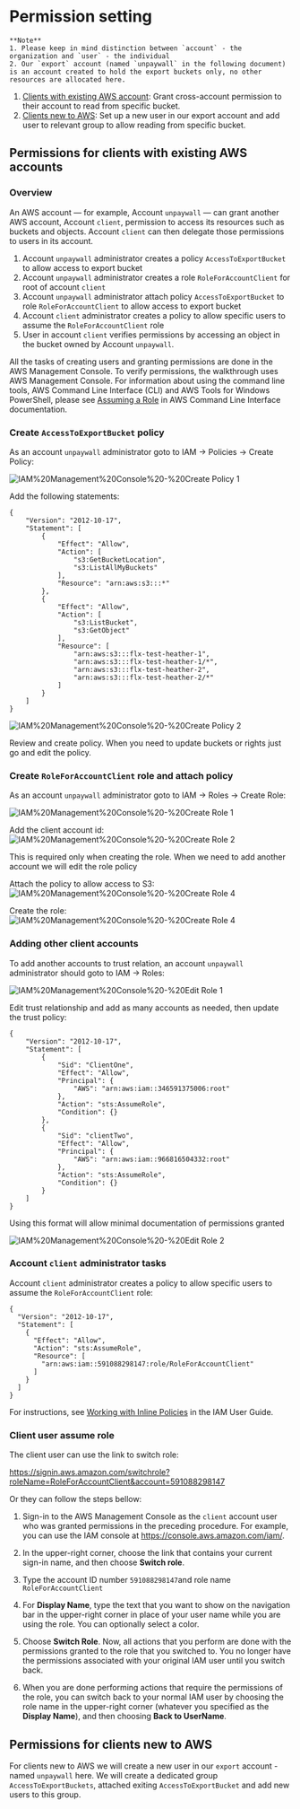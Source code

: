 # Permission setting

    **Note**
    1. Please keep in mind distinction between `account` - the organization and `user` - the individual
    2. Our `export` account (named `unpaywall` in the following document) is an account created to hold the export buckets only, no other resources are allocated here.

1. [Clients with existing AWS account](#permissions-for-clients-with-existing-aws-accounts): Grant cross-account permission to their account to read from specific bucket.
2. [Clients new to AWS](#permissions-for-clients-new-to-aws):  Set up a new user in our export account and add user to relevant group to allow reading from specific bucket.


## Permissions for clients with existing AWS accounts

### Overview

An AWS account — for example, Account `unpaywall` — can grant another AWS account, Account `client`, permission to access its resources such as buckets and objects. Account `client` can then delegate those permissions to users in its account.

1. Account `unpaywall` administrator creates a policy `AccessToExportBucket` to allow access to export bucket
2. Account `unpaywall` administrator creates a role `RoleForAccountClient` for root of account `client`
3. Account `unpaywall` administrator attach policy `AccessToExportBucket` to role `RoleForAccountClient` to allow access to export bucket
4. Account `client` administrator creates a policy to allow specific users to assume the `RoleForAccountClient` role
5. User in account `client` verifies permissions by accessing an object in the bucket owned by Account `unpaywall`.

All the tasks of creating users and granting permissions are done in the AWS Management Console. To verify permissions, the walkthrough uses AWS Management Console. For information about using the command line tools, AWS Command Line Interface (CLI) and AWS Tools for Windows PowerShell, please see [Assuming a Role](https://docs.aws.amazon.com/cli/latest/userguide/cli-roles.html) in AWS Command Line Interface documentation.


### Create `AccessToExportBucket` policy

 As an account `unpaywall` administrator goto to IAM -> Policies -> Create Policy:

![IAM%20Management%20Console%20-%20Create Policy 1](https://github.com/Impactstory/unpaywall-export/blob/master/imgs/IAM%20Management%20Console%20-%20Create%20Policy%201.png)

Add the following statements:

```
{
    "Version": "2012-10-17",
    "Statement": [
        {
            "Effect": "Allow",
            "Action": [
                "s3:GetBucketLocation",
                "s3:ListAllMyBuckets"
            ],
            "Resource": "arn:aws:s3:::*"
        },
        {
            "Effect": "Allow",
            "Action": [
                "s3:ListBucket",
                "s3:GetObject"
            ],
            "Resource": [
                "arn:aws:s3:::flx-test-heather-1",
                "arn:aws:s3:::flx-test-heather-1/*",
                "arn:aws:s3:::flx-test-heather-2",
                "arn:aws:s3:::flx-test-heather-2/*"
            ]
        }
    ]
}
```

![IAM%20Management%20Console%20-%20Create Policy 2](https://github.com/Impactstory/unpaywall-export/blob/master/imgs/IAM%20Management%20Console%20-%20Create%20Policy%202.png)

Review and create policy. When you need to update buckets or rights just go and edit the policy.


### Create `RoleForAccountClient` role and attach policy


 As an account `unpaywall` administrator goto to IAM -> Roles -> Create Role:

![IAM%20Management%20Console%20-%20Create Role 1](https://github.com/Impactstory/unpaywall-export/blob/master/imgs/IAM%20Management%20Console%20-%20Create%20Role%201.png)

Add the client account id:
![IAM%20Management%20Console%20-%20Create Role 2](https://github.com/Impactstory/unpaywall-export/blob/master/imgs/IAM%20Management%20Console%20-%20Create%20Role%202.png)

This is required only when creating the role. When we need to add another account we will edit the role policy

Attach the policy to allow access to S3:
![IAM%20Management%20Console%20-%20Create Role 4](https://github.com/Impactstory/unpaywall-export/blob/master/imgs/IAM%20Management%20Console%20-%20Create%20Role%204.png)

Create the role:
![IAM%20Management%20Console%20-%20Create Role 4](https://github.com/Impactstory/unpaywall-export/blob/master/imgs/IAM%20Management%20Console%20-%20Create%20Role%204.png)


### Adding other client accounts

To add another accounts to trust relation, an account `unpaywall` administrator should goto to IAM -> Roles:

![IAM%20Management%20Console%20-%20Edit Role 1](https://github.com/Impactstory/unpaywall-export/blob/master/imgs/IAM%20Management%20Console%20-%20Edit%20Role%201.png)

Edit trust relationship and add as many accounts as needed, then update the trust policy:

```
{
    "Version": "2012-10-17",
    "Statement": [
        {
            "Sid": "ClientOne",
            "Effect": "Allow",
            "Principal": {
                "AWS": "arn:aws:iam::346591375006:root"
            },
            "Action": "sts:AssumeRole",
            "Condition": {}
        },
        {
            "Sid": "clientTwo",
            "Effect": "Allow",
            "Principal": {
                "AWS": "arn:aws:iam::966816504332:root"
            },
            "Action": "sts:AssumeRole",
            "Condition": {}
        }
    ]
}
```
Using this format will allow minimal documentation of permissions granted

![IAM%20Management%20Console%20-%20Edit Role 2](https://github.com/Impactstory/unpaywall-export/blob/master/imgs/IAM%20Management%20Console%20-%20Edit%20Role%20.png)


### Account `client` administrator tasks

Account `client` administrator creates a policy to allow specific users to assume the `RoleForAccountClient` role:

```
{
  "Version": "2012-10-17",
  "Statement": [
    {
      "Effect": "Allow",
      "Action": "sts:AssumeRole",
      "Resource": [
        "arn:aws:iam::591088298147:role/RoleForAccountClient"
      ]
    }
  ]
}
```

For instructions, see [Working with Inline Policies](http://docs.aws.amazon.com/IAM/latest/UserGuide/access_policies_inline-using.html) in the IAM User Guide.

### Client user assume role

The client user can use the link to switch role:

https://signin.aws.amazon.com/switchrole?roleName=RoleForAccountClient&account=591088298147

Or they can follow the steps bellow:

1. Sign-in to the AWS Management Console as the `client` account user who was granted permissions in the preceding procedure. For example, you can use the IAM console at https://console.aws.amazon.com/iam/.

2. In the upper-right corner, choose the link that contains your current sign-in name, and then choose **Switch role**.

3. Type the account ID number `591088298147`and role name `RoleForAccountClient`

4. For **Display Name**, type the text that you want to show on the navigation bar in the upper-right corner in place of your user name while you are using the role. You can optionally select a color.

5. Choose **Switch Role**. Now, all actions that you perform are done with the permissions granted to the role that you switched to. You no longer have the permissions associated with your original IAM user until you switch back.

6. When you are done performing actions that require the permissions of the role, you can switch back to your normal IAM user by choosing the role name in the upper-right corner (whatever you specified as the **Display Name**), and then choosing **Back to UserName**.



## Permissions for clients new to AWS

For clients new to AWS we will create a new user in our `export` account  -named `unpaywall` here. We will create a dedicated group `AccessToExportBuckets`, attached exiting `AccessToExportBucket` and add new users to this group.


